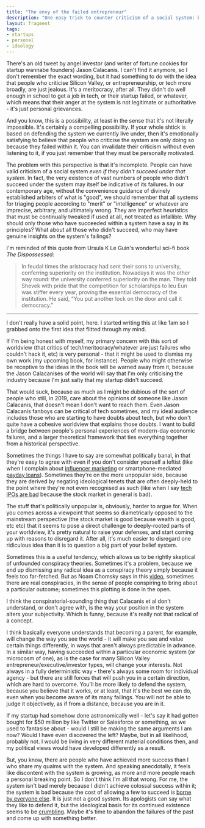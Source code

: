 ```yaml
---
title: "The envy of the failed entrepreneur"
description: "One easy trick to counter criticism of a social system: by dismissing the critics as being motivated by jealousy, rather than reason."
layout: fragment
tags:
- startups
- personal
- ideology
---
```


There's an old tweet by angel investor (and writer of fortune cookies for startup wannabe founders) Jason Calacanis. I can't find it anymore, so I don't remember the exact wording, but it had something to do with the idea that people who criticise Silicon Valley, or entrepreneurship, or tech more broadly, are just jealous. It's a meritocracy, after all. They didn't do well enough in school to get a job in tech, or their startup failed, or whatever, which means that their anger at the system is not legitimate or authoritative - it's just personal grievances.

And you know, this is a possibility, at least in the sense that it's not literally impossible. It's certainly a compelling possibility. If your whole shtick is based on defending the system we currently live under, then it's emotionally satisfying to believe that people who criticise the system are only doing so because they failed within it. You can invalidate their criticism without even listening to it, if you just remember that they must be personally motivated.

The problem with this perspective is that it's incomplete. People can have valid criticism of a social system _even if they didn't succeed under that system_. In fact, the very existence of vast numbers of people who didn't succeed under the system may itself be indicative of its failures. In our contemporary age, without the convenience guidance of divinely established arbiters of what is "good", we should remember that all systems for triaging people according to "merit" or "intelligence" or whatever are imprecise, arbitrary, and ultimately wrong. They are imperfect heuristics that must be continually tweaked if used at all, not treated as infallible. Why should only those who have succeeded within a system have a say in its principles? What about all those who didn't succeed, who may have genuine insights on the system's failings?

I'm reminded of this quote from Ursula K Le Guin's wonderful sci-fi book _The Dispossessed_:

> In feudal times the aristocracy had sent their sons to university, conferring superiority on the institution. Nowadays it was the other way round: the university conferred superiority on the man. They told Shevek with pride that the competition for scholarships to Ieu Eun was stiffer every year, proving the essential democracy of the institution. He said, “You put another lock on the door and call it democracy.”

***

I don't really have a solid point, here. I started writing this at like 1am so I grabbed onto the first idea that flitted through my mind.

If I'm being honest with myself, my primary concern with this sort of worldview (that critics of tech/meritocracy/whatever are just failures who couldn't hack it, etc) is very personal - that it might be used to dismiss my own work (my upcoming book, for instance). People who might otherwise be receptive to the ideas in the book will be warned away from it, because the Jason Calacanises of the world will say that I'm only criticising the industry because I'm just salty that my startup didn't succeed.

That would suck, because as much as I might be dubious of the sort of people who still, in 2019, care about the opinions of someone like Jason Calacanis, that doesn't mean I don't want to reach them. Even Jason Calacanis fanboys can be critical of tech sometimes, and my ideal audience includes those who are starting to have doubts about tech, but who don't quite have a cohesive worldview that explains those doubts. I want to build a bridge between people's personal experiences of modern-day economic failures, and a larger theoretical framework that ties everything together from a historical perspective.

Sometimes the things I have to say are somewhat politically banal, in that they're easy to agree with even if you don't consider yourself a leftist (like when I complain about [influencer marketing](/posts/fragments-87) or smartphone-mediated [payday loans](/posts/fragments-81)). Sometimes they're on the more unpopular side, because they are derived by negating ideological tenets that are often deeply-held to the point where they're not even recognised as such (like when I say [tech IPOs are bad](/posts/fragments-57) because the stock market in general is bad).

The stuff that's politically unpopular is, obviously, harder to argue for. When you comes across a viewpoint that seems so diametrically opposed to the mainstream perspective (the stock market is good because wealth is good, etc etc) that it seems to pose a direct challenge to deeply-rooted parts of your worldview, it's pretty natural to raise your defenses, and start coming up with reasons to disregard it. After all, it's much easier to disregard one ridiculous idea than it is to question a big part of your belief system.

Sometimes this is a useful tendency, which allows us to be rightly skeptical of unfounded conspiracy theories. Sometimes it's a problem, because we end up dismissing any radical idea as a conspiracy theory simply because it feels too far-fetched. But as Noam Chomsky says in this [video](https://www.youtube.com/watch?v=JirrKIQfOmk), sometimes there are real conspiracies, in the sense of people conspiring to bring about a particular outcome; sometimes this plotting is done in the open.

I think the conspiratorial-sounding thing that Calacanis et al don't understand, or don't agree with, is the way your position in the system alters your subjectivity. Which is funny, because it's really not that radical of a concept.

I think basically everyone understands that becoming a parent, for example, will change the way you see the world - it will make you see and value certain things differently, in ways that aren't always predictable in advance. In a similar way, having succeeded within a particular economic system (or microcosm of one), as is the case for many Silicon Valley entrepreneur/executive/investor types, will change your interests. Not always in a fully deterministic way - there's always some room for individual agency - but there are still forces that will push you in a certain direction, which are hard to overcome. You'll be more likely to defend the system, because you believe that it works, or at least, that it's the best we can do, even when you become aware of its many failings. You will not be able to judge it objectively, as if from a distance, because you are in it.

If my startup had somehow done astronomically well - let's say it had gotten bought for $50 million by like Twitter or Salesforce or something, as we used to fantasise about - would I still be making the same arguments I am now? Would I have even discovered the left? Maybe, but in all likelihood, probably not. I would be living in very different material conditions then, and my political views would have developed differently as a result.

But, you know, there are people who have achieved more success than I who share my qualms with the system. And speaking anecdotally, it feels like discontent with the system is growing, as more and more people reach a personal breaking point. So I don't think I'm all that wrong. For me, the system isn't bad merely because I didn't achieve colossal success within it; the system is bad because the cost of allowing a few to succeed is [borne by everyone else](https://www.theverge.com/2019/3/29/18286873/lyft-ipo-share-price-driver-protest-future). It is just not a good system. Its apologists can say what they like to defend it, but the ideological basis for its continued existence seems to be [crumbling](/posts/fragments-5). Maybe it's time to abandon the failures of the past and come up with something better.
